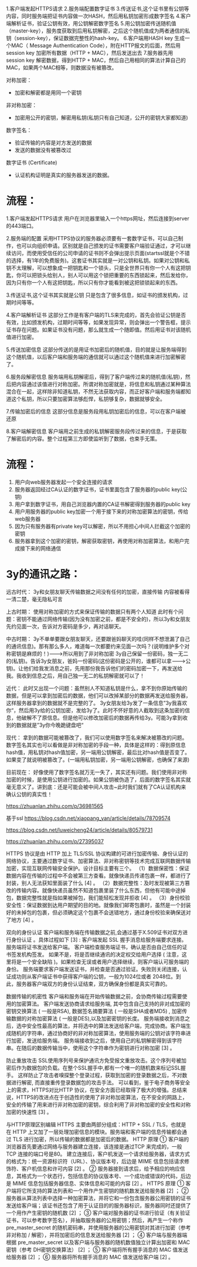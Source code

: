 1.客户端发起HTTPS请求
2.服务端配置数字证书
3.传送证书,这个证书里有公钥等内容，同时服务端把证书内容做一次HASH，然后用私钥加密形成数字签名
4.客户端解析证书，验证公钥有效，用公钥解密数字签名
5.用公钥加密传送随机值（master-key），服务度获取到后用私钥解密，之后这个随机值成为两者通信的私钥（session-key），保证数据完整性的hash-key。
6.客户端用HASH key 生成一个MAC（ Message Authentication Code），附在HTTP报文的后面，然后用session key 加密所有数据（HTTP + MAC），然后发送出去
7.服务器先用session key 解密数据，得到HTTP + MAC，然后自己用相同的算法计算自己的MAC，如果两个MAC相等，则数据没有被篡改。

对称加密：
- 加密和解密都是用同一个密钥

非对称加密：
- 加密用公开的密钥，解密用私钥(私钥只有自己知道，公开的密钥大家都知道)

数字签名：
- 验证传输的内容是对方发送的数据
- 发送的数据没有被篡改过

数字证书 (Certificate)
- 认证机构证明是真实的服务器发送的数据。


# 流程：
1.客户端发起HTTPS请求
用户在浏览器里输入一个https网址，然后连接到server的443端口。

2.服务端的配置
采用HTTPS协议的服务器必须要有一套数字证书，可以自己制作，也可以向组织申请。区别就是自己颁发的证书需要客户端验证通过，才可以继续访问，而使用受信任的公司申请的证书则不会弹出提示页面(startssl就是个不错的选择，有1年的免费服务)。这套证书其实就是一对公钥和私钥。如果对公钥和私钥不太理解，可以想象成一把钥匙和一个锁头，只是全世界只有你一个人有这把钥匙，你可以把锁头给别人，别人可以用这个锁把重要的东西锁起来，然后发给你，因为只有你一个人有这把钥匙，所以只有你才能看到被这把锁锁起来的东西。

3.传送证书,这个证书其实就是公钥
只是包含了很多信息，如证书的颁发机构，过期时间等等。

4.客户端解析证书
这部分工作是有客户端的TLS来完成的，首先会验证公钥是否有效，比如颁发机构，过期时间等等，如果发现异常，则会弹出一个警告框，提示证书存在问题。如果证书没有问题，那么就生成一个随即值。然后用证书对该随机值进行加密。

5.传送加密信息
这部分传送的是用证书加密后的随机值，目的就是让服务端得到这个随机值，以后客户端和服务端的通信就可以通过这个随机值来进行加密解密了。

6.服务段解密信息
服务端用私钥解密后，得到了客户端传过来的随机值(私钥)，然后把内容通过该值进行对称加密。所谓对称加密就是，将信息和私钥通过某种算法混合在一起，这样除非知道私钥，不然无法获取内容，而正好客户端和服务端都知道这个私钥，所以只要加密算法够彪悍，私钥够复杂，数据就够安全。

7.传输加密后的信息
这部分信息是服务段用私钥加密后的信息，可以在客户端被还原

8.客户端解密信息
客户端用之前生成的私钥解密服务段传过来的信息，于是获取了解密后的内容。整个过程第三方即使监听到了数据，也束手无策。

# 流程：
1. 用户向web服务器发起一个安全连接的请求
2. 服务器返回经过CA认证的数字证书，证书里面包含了服务器的public key(公钥)
3. 用户拿到数字证书，用自己浏览器内置的CA证书解密得到服务器的public key
4. 用户用服务器的public key加密一个用于接下来的对称加密算法的密钥，传给web服务器
5. 因为只有服务器有private key可以解密，所以不用担心中间人拦截这个加密的密钥
6. 服务器拿到这个加密的密钥，解密获取密钥，再使用对称加密算法，和用户完成接下来的网络通信

# 3y的通讯之路：
远古时代：
3y和女朋友聊天传输数据之间没有任何的加密，直接传输
内容被看得一清二楚，毫无隐私可言

上古时期：
使用对称加密的方式来保证传输的数据只有两个人知道
此时有个问题：密钥不能通过网络传输(因为没有加密之前，都是不安全的)，所以3y和女朋友先约见面一次，告诉对方密码是多少，再对话聊天。

中古时期：
3y不单单要跟女朋友聊天，还要跟爸妈聊天的哇(同样不想泄漏了自己的通讯信息)。那有那么多人，难道每一次都要约来见面一次吗？(说明维护多个对称密钥是麻烦的！)--->所以用到了非对称加密
3y自己保留一份密码，独一无二的(私钥)。告诉3y女朋友，爸妈一份密码(这份密码是公开的，谁都可以拿--->公钥)。让他们给我发消息之前，先用那份我告诉他们的密码加密一下，再发送给我。我收到信息之后，用自己独一无二的私钥解密就可以了！

近代：
此时又出现一个问题：虽然别人不知道私钥是什么，拿不到你原始传输的数据，但是可以拿到加密后的数据，他们可以改掉某部分的数据再发送给服务器，这样服务器拿到的数据就不是完整的了。
3y女朋友给3y发了一条信息”3y我喜欢你“，然后用3y给的公钥加密，发给3y了。此时不怀好意的人截取到这条加密的信息，他破解不了原信息。但是他可以修改加密后的数据再传给3y。可能3y拿到收到的数据就是”3y你今晚跪键盘吧“

现代：
拿到的数据可能被篡改了，我们可以使用数字签名来解决被篡改的问题。数字签名其实也可以看做是非对称加密的手段一种，具体是这样的：得到原信息hash值，用私钥对hash值加密，另一端用公钥解密，最后比对hash值是否变了。如果变了就说明被篡改了。(一端用私钥加密，另一端用公钥解密，也确保了来源)

目前现在：
好像使用了数字签名就万无一失了，其实还有问题。我们使用非对称加密的时候，是使用公钥进行加密的。如果公钥被伪造了，后面的数字签名其实就毫无意义了。讲到底：还是可能会被中间人攻击~此时我们就有了CA认证机构来确认公钥的真实性！

https://zhuanlan.zhihu.com/p/36981565





基于ssl
https://blog.csdn.net/xiaopang_yan/article/details/78709574

https://blog.csdn.net/luweicheng24/article/details/80579731

https://zhuanlan.zhihu.com/p/27395037



HTTPS 协议是由 HTTP 加上 TLS/SSL 协议构建的可进行加密传输、身份认证的网络协议，主要通过数字证书、加密算法、非对称密钥等技术完成互联网数据传输加密，实现互联网传输安全保护。设计目标主要有三个。
（1）数据保密性：保证数据内容在传输的过程中不会被第三方查看。就像快递员传递包裹一样，都进行了封装，别人无法获知里面装了什么 [4]  。
（2）数据完整性：及时发现被第三方篡改的传输内容。就像快递员虽然不知道包裹里装了什么东西，但他有可能中途掉包，数据完整性就是指如果被掉包，我们能轻松发现并拒收 [4]  。
（3）身份校验安全性：保证数据到达用户期望的目的地。就像我们邮寄包裹时，虽然是一个封装好的未掉包的包裹，但必须确定这个包裹不会送错地方，通过身份校验来确保送对了地方 [4]  。


双向的身份认证
客户端和服务端在传输数据之前,会通过基于X.509证书对双方进行身份认证 。具体过程如下 [3]  :
客户端发起 SSL 握手消息给服务端要求连接。
服务端将证书发送给客户端。
客户端检查服务端证书，确认是否由自己信任的证书签发机构签发。 如果不是，将是否继续通讯的决定权交给用户选择 ( 注意，这里将是一个安全缺陷 )。如果检查无误或者用户选择继续，则客户端认可服务端的身份。
服务端要求客户端发送证书，并检查是否通过验证。失败则关闭连接，认证成功则从客户端证书中获得客户端的公钥，一般为1024位或者 2048位。到此，服务器客户端双方的身份认证结束，双方确保身份都是真实可靠的。


数据传输的机密性
客户端和服务端在开始传输数据之前，会协商传输过程需要使用的加密算法。 客户端发送协商请求给服务端, 其中包含自己支持的非对成加密的密钥交换算法 ( 一般是RSA), 数据签名摘要算法 ( 一般是SHA或者MD5) , 加密传输数据的对称加密算法 ( 一般是DES),以及加密密钥的长度。 服务端接收到消息之后，选中安全性最高的算法，并将选中的算法发送给客户端，完成协商。客户端生成随机的字符串，通过协商好的非对称加密算法，使用服务端的公钥对该字符串进行加密，发送给服务端。 服务端接收到之后，使用自己的私钥解密得到该字符串。在随后的数据传输当中，使用这个字符串作为密钥进行对称加密 [3]  。

防止重放攻击
SSL使用序列号来保护通讯方免受报文重放攻击。这个序列号被加密后作为数据包的负载。在整个SSL握手中,都有一个唯一的随机数来标记SSL握手。 这样防止了攻击者嗅探整个登录过程，获取到加密的登录数据之后，不对数据进行解密, 而直接重传登录数据包的攻击手法。
可以看到，鉴于电子商务等安全上的需求，HTTPS对比HTTP 协议，在安全方面已经取得了极大的增强。总结来说，HTTPS的改进点在于创造性的使用了非对称加密算法，在不安全的网路上，安全的传输了用来进行非对称加密的密钥，综合利用了非对称加密的安全性和对称加密的快速性 [3]  。

与HTTP原理区别编辑
HTTPS 主要由两部分组成：HTTP + SSL / TLS，也就是在 HTTP 上又加了一层处理加密信息的模块。服务端和客户端的信息传输都会通过 TLS 进行加密，所以传输的数据都是加密后的数据。
HTTP 原理
① 客户端的浏览器首先要通过网络与服务器建立连接，该连接是通过TCP 来完成的，一般 TCP 连接的端口号是80。 建立连接后，客户机发送一个请求给服务器，请求方式的格式为：统一资源标识符（URL）、协议版本号，后边是 MIME 信息包括请求修饰符、客户机信息和许可内容 [2]  。
② 服务器接到请求后，给予相应的响应信息，其格式为一个状态行，包括信息的协议版本号、一个成功或错误的代码，后边是 MIME 信息包括服务器信息、实体信息和可能的内容 [2]  。
HTTPS 原理
① 客户端将它所支持的算法列表和一个用作产生密钥的随机数发送给服务器 [2]  ；
② 服务器从算法列表中选择一种加密算法，并将它和一份包含服务器公用密钥的证书发送给客户端；该证书还包含了用于认证目的的服务器标识，服务器同时还提供了一个用作产生密钥的随机数 [2]  ；
③ 客户端对服务器的证书进行验证（有关验证证书，可以参考数字签名），并抽取服务器的公用密钥；然后，再产生一个称作 pre_master_secret 的随机密码串，并使用服务器的公用密钥对其进行加密（参考非对称加 / 解密），并将加密后的信息发送给服务器 [2]  ；
④ 客户端与服务器端根据 pre_master_secret 以及客户端与服务器的随机数值独立计算出加密和 MAC密钥（参考 DH密钥交换算法） [2]  ；
⑤ 客户端将所有握手消息的 MAC 值发送给服务器 [2]  ；
⑥ 服务器将所有握手消息的 MAC 值发送给客户端 [2]  。

